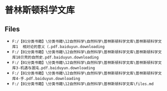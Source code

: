 # 普林斯顿科学文库

## Files

- `F:/【01分类书籍】\分类书籍\12自然科学\自然科学\普林斯顿科学文库\普林斯顿科学文库1  相对论的意义（.pdf.baiduyun.downloading`
- `F:/【01分类书籍】\分类书籍\12自然科学\自然科学\普林斯顿科学文库\普林斯顿科学文库10贝壳的自然史.pdf.baiduyun.downloading`
- `F:/【01分类书籍】\分类书籍\12自然科学\自然科学\普林斯顿科学文库\普林斯顿科学文库3-机遇与溷沌.pdf.baiduyun.downloading`
- `F:/【01分类书籍】\分类书籍\12自然科学\自然科学\普林斯顿科学文库\普林斯顿科学文库4-手.pdf.baiduyun.downloading`
- `F:/【01分类书籍】\分类书籍\12自然科学\自然科学\普林斯顿科学文库\files.md`
